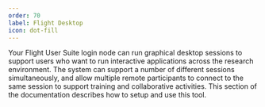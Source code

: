 ```yaml
---
order: 70
label: Flight Desktop
icon: dot-fill
---
```


Your Flight User Suite login node can run graphical desktop sessions to support users who want to run interactive applications across the research environment. The system can support a number of different sessions simultaneously, and allow multiple remote participants to connect to the same session to support training and collaborative activities. This section of the documentation describes how to setup and use this tool.